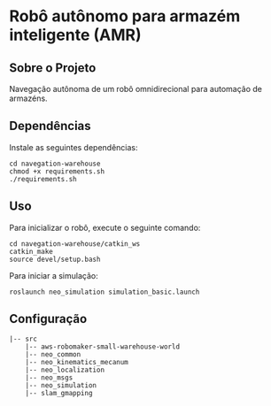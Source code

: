 # Robô autônomo para armazém inteligente (AMR)

## **Sobre o Projeto**
Navegação autônoma de um robô omnidirecional para automação de armazéns. 
## **Dependências**
Instale as seguintes dependências:
```
cd navegation-warehouse
chmod +x requirements.sh
./requirements.sh
```
## **Uso**
Para inicializar o robô, execute o seguinte comando:
```
cd navegation-warehouse/catkin_ws
catkin_make
source devel/setup.bash
```
Para iniciar a simulação:
```
roslaunch neo_simulation simulation_basic.launch
```
## **Configuração**
```
|-- src
    |-- aws-robomaker-small-warehouse-world 
    |-- neo_common
    |-- neo_kinematics_mecanum
    |-- neo_localization
    |-- neo_msgs
    |-- neo_simulation
    |-- slam_gmapping

```

